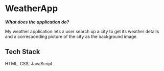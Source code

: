 # WeatherApp

***What does the application do?***

My weather application lets a user search up a city to get its weather details and a corresponding picture of the city as the background image.

## Tech Stack 

HTML, CSS, JavaScript
